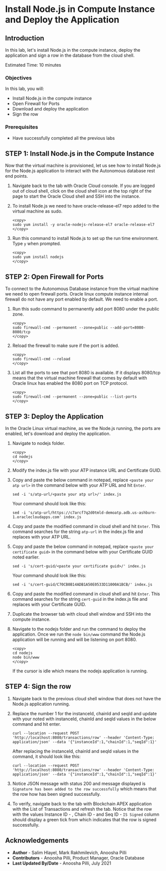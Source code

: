# Install Node.js in Compute Instance and Deploy the Application

## Introduction

In this lab, let's install Node.js in the compute instance, deploy the application and sign a row in the database from the cloud shell.

Estimated Time: 10 minutes

### Objectives

In this lab, you will:

- Install Node.js in the compute instance
- Open Firewall for Ports
- Download and deploy the application
- Sign the row

### Prerequisites

- Have successfully completed all the previous labs

## **STEP 1:** Install Node.js in the Compute Instance

Now that the virtual machine is provisioned, let us see how to  install Node.js for the Node.js application to interact with the Autonomous database rest end points.

1. Navigate back to the tab with Oracle Cloud console. If you are logged out of cloud shell, click on the cloud shell icon at the top right of the page to start the Oracle Cloud shell and SSH into the instance.

2.  To install Node.js we need to have oracle-release-el7 repo added to the virtual machine as sudo.

    ```
    <copy>
    sudo yum install -y oracle-nodejs-release-el7 oracle-release-el7
    </copy>
    ```

3. Run this command to install Node.js to set up the run time environment. Type `y` when prompted.

    ```
    <copy>
    sudo yum install nodejs
    </copy>
    ```

## **STEP 2:** Open Firewall for Ports

To connect to the Autonomous Database instance from the virtual machine we need to open firewall ports. Oracle linux compute instance internal firewall do not have any port enabled by default. We need to enable a port.

1. Run this sudo command to permanently add port 8080 under the public zone.

    ```
    <copy>
    sudo firewall-cmd --permanent --zone=public --add-port=8080-8080/tcp
    </copy>
    ```

2.  Reload the firewall to make sure if the port is added.

    ```
    <copy>
    sudo firewall-cmd --reload
    </copy>
    ```

3.  List all the ports to see that port 8080 is available. If it displays 8080/tcp means that the virtual machine firewall that comes by default with Oracle linux has enabled the 8080 port on TCP protocol.

    ```
    <copy>
    sudo firewall-cmd --permanent --zone=public --list-ports
    </copy>
    ```

## **STEP 3:** Deploy the Application

In the Oracle Linux virtual machine, as we the Node.js running, the ports are enabled, let's download and deploy the application.

1.  Navigate to nodejs folder.

    ```
    <copy>
    cd nodejs
    </copy>
    ```

2.  Modify the index.js file with your ATP instance URL and Certificate GUID.

3.  Copy and paste the below command in notepad, replace `<paste your atp url>` in the command below with your ATP URL and hit `Enter`.

    ```
    sed -i 's/atp-url/<paste your atp url>/' index.js
    ```

    Your command should look like this:

    ```
    sed -i 's/atp-url/https://c7arcf7q2d0tmld-demoatp.adb.us-ashburn-1.oraclecloudapps.com' index.js
    ```

4.  Copy and paste the modified command in cloud shell and hit `Enter`. This command searches for the string `atp-url` in the index.js file and replaces with your ATP URL.

5.  Copy and paste the below command in notepad, replace `<paste your certificate guid>` in the command below with your Certificate GUID noted earlier.

    ```
    sed -i 's/cert-guid/<paste your certificate guid>/' index.js
    ```

    Your command should look like this:

    ```
    sed -i 's/cert-guid/C70CB0B14ADB1A50E0533D11000A1BCB/' index.js
    ```

6. Copy and paste the modified command in cloud shell and hit `Enter`. This command searches for the string `cert-guid` in the index.js file and replaces with your Certificate GUID.

7. Duplicate the browser tab with cloud shell window and SSH into the compute instance.

8.  Navigate to the nodejs folder and run the command to deploy the application. Once we run the `node bin/www` command the Node.js application will be running and will be listening on port 8080.

    ```
    <copy>
    cd nodejs
    node bin/www
    </copy>
    ```

    If the cursor is idle which means the nodejs application is running.

## **STEP 4:** Sign the row

1. Navigate back to the previous cloud shell window that does not have the Node.js application running.

2. Replace the number 1 for the instanceId, chainId and seqId and update with your noted with instanceId, chainId and seqId values in the below command and hit enter.

    ```
    curl --location --request POST 'http://localhost:8080/transactions/row' --header 'Content-Type: application/json' --data '{"instanceId":1,"chainId":1,"seqId":1}'
    ```

    After replacing the instanceId, chainId and seqId values in the command, it should look like this:

    ```
    curl --location --request POST 'http://localhost:8080/transactions/row' --header 'Content-Type: application/json' --data '{"instanceId":1,"chainId":1,"seqId":1}'
    ```

3. Notice JSON message with status 200 and message displayed is `Signature has been added to the row successfully` which means that the row how has been signed successfully.

4. To verify, navigate back to the tab with Blockchain APEX application with the List of Transactions and refresh the tab. Notice that the row with the values Instance ID - , Chain ID - and Seq ID - `IS Signed` column should display a green tick from which indicates that the row is signed successfully.

## Acknowledgements

* **Author** - Salim Hlayel, Mark Rakhmilevich, Anoosha Pilli
* **Contributors** - Anoosha Pilli, Product Manager, Oracle Database
* **Last Updated By/Date** - Anoosha Pilli, July 2021

